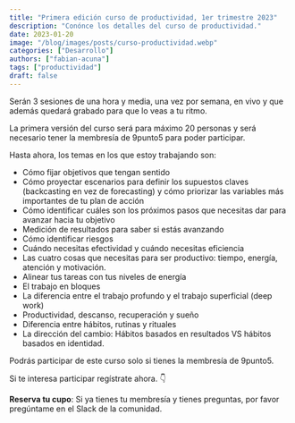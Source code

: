 ```yaml
---
title: "Primera edición curso de productividad, 1er trimestre 2023"
description: "Conónce los detalles del curso de productividad."
date: 2023-01-20
image: "/blog/images/posts/curso-productividad.webp"
categories: ["Desarrollo"]
authors: ["fabian-acuna"]
tags: ["productividad"]
draft: false
---
```

Serán 3 sesiones de una hora y media, una vez por semana, en vivo y que además quedará grabado para que lo veas a tu ritmo.

La primera versión del curso será para máximo 20 personas y será necesario tener la membresía de 9punto5 para poder participar.

Hasta ahora, los temas en los que estoy trabajando son:

- Cómo fijar objetivos que tengan sentido
- Cómo proyectar escenarios para definir los supuestos claves (backcasting en vez de forecasting) y cómo priorizar las variables más importantes de tu plan de acción
- Cómo identificar cuáles son los próximos pasos que necesitas dar para avanzar hacia tu objetivo
- Medición de resultados para saber si estás avanzando
- Cómo identificar riesgos
- Cuándo necesitas efectividad y cuándo necesitas eficiencia
- Las cuatro cosas que necesitas para ser productivo: tiempo, energía, atención y motivación.
- Alinear tus tareas con tus niveles de energía
- El trabajo en bloques
- La diferencia entre el trabajo profundo y el trabajo superficial (deep work)
- Productividad, descanso, recuperación y sueño
- Diferencia entre hábitos, rutinas y rituales
- La dirección del cambio: Hábitos basados en resultados VS hábitos basados en identidad.

Podrás participar de este curso solo si tienes la membresía de 9punto5.

Si te interesa participar regístrate ahora. 👇

**Reserva tu cupo**: Si ya tienes tu membresía y tienes preguntas, por favor pregúntame en el Slack de la comunidad.
